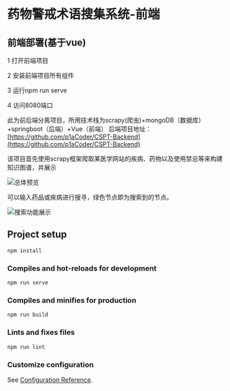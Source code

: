 
# 药物警戒术语搜集系统-前端

## 前端部署(基于vue)

1 打开前端项目

2 安装前端项目所有组件

3 运行npm run serve

4 访问8080端口

此为前后端分离项目，所用技术栈为scrapy(爬虫)+mongoDB（数据库）+springboot（后端）+Vue（前端）
后端项目地址：[https://github.com/p1aCoder/CSPT-Backend](https://github.com/p1aCoder/CSPT-Backend)

该项目首先使用scrapy框架爬取某医学网站的疾病、药物以及使用禁忌等来构建知识图谱，并展示

![总体预览](https://github.com/p1aCoder/CSPT-Forend/blob/master/total.png)

可以输入药品或疾病进行搜寻，绿色节点即为搜索到的节点。

![搜索功能展示](https://github.com/p1aCoder/CSPT-Forend/blob/master/search.png)

## Project setup
```
npm install
```

### Compiles and hot-reloads for development
```
npm run serve
```

### Compiles and minifies for production
```
npm run build
```

### Lints and fixes files
```
npm run lint
```

### Customize configuration
See [Configuration Reference](https://cli.vuejs.org/config/).
